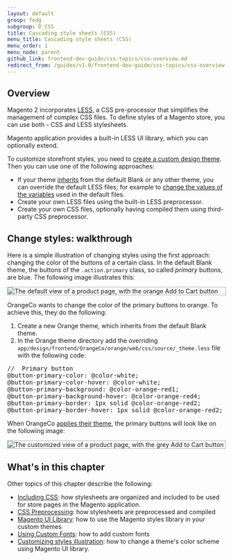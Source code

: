 ```yaml
---
layout: default
group: fedg
subgroup: D_CSS
title: Cascading style sheets (CSS)
menu_title: Cascading style sheets (CSS)
menu_order: 1
menu_node: parent
github_link: frontend-dev-guide/css-topics/css-overview.md
redirect_from: /guides/v1.0/frontend-dev-guide/css-topics/css-overview.html
---
```


## Overview

Magento 2 incorporates <a href="http://lesscss.org/" target="_blank">LESS</a>, a CSS pre-processor that simplifies the management of complex CSS files.
To define styles of a Magento store, you can use both - CSS and LESS stylesheets.

Magento application provides a built-in LESS UI library, which you can optionally extend. 

To customize storefront styles, you need to <a href="{{site.gdeurl}}frontend-dev-guide/themes/theme-create.html" target="_blank">create a custom design theme</a>. Then you can use one of the following approaches:

*	If your theme <a href="{{site.gdeurl}}frontend-dev-guide/themes/theme-inherit.html" target="_blank">inherits</a> from the default Blank or any other theme, you can override the default LESS files; for example to <a href="{{site.gdeurl}}frontend-dev-guide/css-topics/theme-ui-lib.html#fedg_using-ui-lib_predef-vars" target="_blank">change the values of the variables</a> used in the default files. 
*	Create your own LESS files using the built-in LESS preprocessor. 
*	Create your own CSS files, optionally having compiled them using third-party CSS preprocessor.

<h2 id="css_walk">Change styles: walkthrough</h2>

Here is a simple illustration of changing styles using the first approach: changing the color of the buttons of a certain class.
In the default Blank theme, the buttons of the `.action.primary` class, so called *primary* buttons, are blue. The following image illustrates this:

<div style="border: 1px solid #ABABAB">
<img src="{{site.baseurl}}common/images/css_over1.png" alt="The default view of a product page, with the orange Add to Cart button">
</div>

OrangeCo wants to change the color of the primary buttons to orange. To achieve this, they do the following:

1. Create a new Orange theme, which inherits from the default Blank theme.
2. In the Orange theme directory add the overriding <code>app/design/frontend/OrangeCo/orange/web/css/source/_theme.less</code> file with the following code:
<pre>
//  Primary button
@button-primary-color: @color-white;
@button-primary-color-hover: @color-white;
@button-primary-background: @color-orange-red1;
@button-primary-background-hover: @color-orange-red4;
@button-primary-border: 1px solid @color-orange-red2;
@button-primary-border-hover: 1px solid @color-orange-red2;
</pre>

When OrangeCo <a href="{{site.gdeurl}}frontend-dev-guide/themes/theme-apply.html" target="_blank">applies their theme</a>, the primary buttons will look like on the following image:

<div style="border: 1px solid #ABABAB">
<img src="{{site.baseurl}}common/images/css_over2.png" alt="The customized view of a product page, with the grey Add to Cart button">
</div>

<h2 id="css_topics">What's in this chapter</h2>
Other topics of this chapter describe the following:

* <a href="{{site.gdeurl}}frontend-dev-guide/css-topics/css-themes.html" target="_blank">Including CSS</a>: how stylesheets are organized and included to be used for store pages in the Magento application. 
* <a href="{{site.gdeurl}}frontend-dev-guide/css-topics/css-preprocess.html" target="_blank">CSS Preprocessing</a>: how stylesheets are preprocessed and compiled
* <a href="{{site.gdeurl}}frontend-dev-guide/css-topics/theme-ui-lib.html" target="_blank">Magento UI Library</a>: how to use the Magento styles library in your custom themes
* <a href="{{site.gdeurl}}frontend-dev-guide/css-topics/using-fonts.html" target="_blank">Using Custom Fonts</a>: how to add custom fonts 
* <a href="{{site.gdeurl}}frontend-dev-guide/css-topics/css-practice.html" target="_blank">Customizing styles illustration</a>: how to change a theme's color scheme using Magento UI library. 


